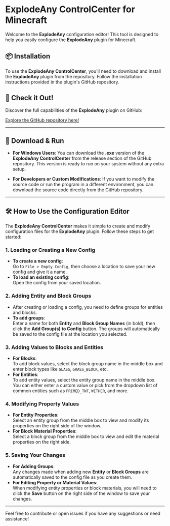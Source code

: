 # ExplodeAny ControlCenter for Minecraft

Welcome to the **ExplodeAny** configuration editor! This tool is designed to help you easily configure the **ExplodeAny** plugin for Minecraft.

## 📦 Installation
To use the **ExplodeAny ControlCenter**, you'll need to download and install the **ExplodeAny** plugin from the repository. Follow the installation instructions provided in the plugin's GitHub repository.

## 🔗 Check it Out!
Discover the full capabilities of the **ExplodeAny** plugin on GitHub:

[Explore the GitHub repository here!](https://github.com/GuilleX7/ExplodeAny/tree/main)

---
## 🚀 Download & Run

- **For Windows Users**: You can download the **.exe** version of the **ExplodeAny ControlCenter** from the release section of the GitHub repository. This version is ready to run on your system without any extra setup.

- **For Developers or Custom Modifications**: If you want to modify the source code or run the program in a different environment, you can download the source code directly from the GitHub repository.


---

## 🛠️ How to Use the Configuration Editor

The **ExplodeAny ControlCenter** makes it simple to create and modify configuration files for the **ExplodeAny** plugin. Follow these steps to get started:

### 1. **Loading or Creating a New Config**
   - **To create a new config**:  
     Go to `File > Empty Config`, then choose a location to save your new config and give it a name.
   - **To load an existing config**:  
     Open the config from your saved location.

### 2. **Adding Entity and Block Groups**
   - After creating or loading a config, you need to define groups for entities and blocks.
   - **To add groups**:  
     Enter a name for both **Entity** and **Block Group Names** (in bold), then click the **Add Group(s) to Config** button. The groups will automatically be saved to the config file at the location you selected.

### 3. **Adding Values to Blocks and Entities**
   - **For Blocks**:  
     To add block values, select the block group name in the middle box and enter block types like `GLASS`, `GRASS_BLOCK`, etc.
   - **For Entities**:  
     To add entity values, select the entity group name in the middle box. You can either enter a custom value or pick from the dropdown list of common entities such as `PRIMED_TNT`, `WITHER`, and more.

### 4. **Modifying Property Values**
   - **For Entity Properties**:  
     Select an entity group from the middle box to view and modify its properties on the right side of the window.
   - **For Block Material Properties**:  
     Select a block group from the middle box to view and edit the material properties on the right side.

### 5. **Saving Your Changes**
   - **For Adding Groups**:  
     Any changes made when adding new **Entity** or **Block Groups** are automatically saved to the config file as you create them.
   - **For Editing Property or Material Values**:  
     When modifying entity properties or block materials, you will need to click the **Save** button on the right side of the window to save your changes.

---

Feel free to contribute or open issues if you have any suggestions or need assistance!
